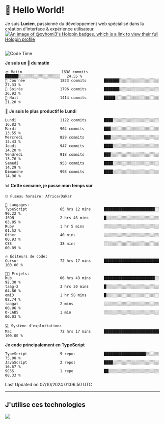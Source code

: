 # 👋 Hello World!

Je suis **Lucien**, passionné du développement web spécialisé dans la création d'interface & expérience utilisateur.
[![An image of @xyhomi3's Holopin badges, which is a link to view their full Holopin profile](https://holopin.me/xyhomi3)](https://holopin.io/@xyhomi3)

##

<!--START_SECTION:waka-->
![Code Time](http://img.shields.io/badge/Code%20Time-2%2C221%20hrs%2056%20mins-blue)

**Je suis un 🐤 du matin** 

```text
🌞 Matin                  1638 commits        ██████░░░░░░░░░░░░░░░░░░░   24.55 % 
🌆 Journée                1823 commits        ███████░░░░░░░░░░░░░░░░░░   27.33 % 
🌃 Soirée                 1796 commits        ███████░░░░░░░░░░░░░░░░░░   26.92 % 
🌙 Nuit                   1414 commits        █████░░░░░░░░░░░░░░░░░░░░   21.20 % 
```
📅 **Je suis le plus productif le Lundi** 

```text
Lundi                    1122 commits        ████░░░░░░░░░░░░░░░░░░░░░   16.82 % 
Mardi                    904 commits         ███░░░░░░░░░░░░░░░░░░░░░░   13.55 % 
Mercredi                 829 commits         ███░░░░░░░░░░░░░░░░░░░░░░   12.43 % 
Jeudi                    947 commits         ████░░░░░░░░░░░░░░░░░░░░░   14.20 % 
Vendredi                 918 commits         ███░░░░░░░░░░░░░░░░░░░░░░   13.76 % 
Samedi                   953 commits         ████░░░░░░░░░░░░░░░░░░░░░   14.29 % 
Dimanche                 998 commits         ████░░░░░░░░░░░░░░░░░░░░░   14.96 % 
```


📊 **Cette semaine, je passe mon temps sur** 

```text
🕑︎ Fuseau horaire: Africa/Dakar

💬 Langages: 
TypeScript               65 hrs 12 mins      ███████████████████████░░   90.22 % 
JSON                     2 hrs 46 mins       █░░░░░░░░░░░░░░░░░░░░░░░░   03.85 % 
Ruby                     1 hr 5 mins         ░░░░░░░░░░░░░░░░░░░░░░░░░   01.52 % 
Other                    40 mins             ░░░░░░░░░░░░░░░░░░░░░░░░░   00.93 % 
CSS                      38 mins             ░░░░░░░░░░░░░░░░░░░░░░░░░   00.89 % 

🔥 Éditeurs de code: 
Cursor                   72 hrs 17 mins      █████████████████████████   100.00 % 

🐱‍💻 Projets: 
hub                      66 hrs 43 mins      ███████████████████████░░   92.30 % 
taag-2                   3 hrs 30 mins       █░░░░░░░░░░░░░░░░░░░░░░░░   04.86 % 
omi3                     1 hr 58 mins        █░░░░░░░░░░░░░░░░░░░░░░░░   02.74 % 
taagat                   2 mins              ░░░░░░░░░░░░░░░░░░░░░░░░░   00.06 % 
O-LABS                   1 min               ░░░░░░░░░░░░░░░░░░░░░░░░░   00.03 % 

💻 Système d'exploitation: 
Mac                      72 hrs 17 mins      █████████████████████████   100.00 % 
```

**Je code principalement en TypeScript** 

```text
TypeScript               9 repos             ███████████████████░░░░░░   75.00 % 
JavaScript               2 repos             ████░░░░░░░░░░░░░░░░░░░░░   16.67 % 
SCSS                     1 repo              ██░░░░░░░░░░░░░░░░░░░░░░░   08.33 % 
```




 Last Updated on 07/10/2024 01:06:50 UTC
<!--END_SECTION:waka-->
---

## J'utilise ces technologies

<p align="left">
  <a href="https://skillicons.dev">
    <img src="https://skillicons.dev/icons?i=ts,js,md,scss,tailwind,react,docker,express,astro,vite,nextjs,vercel,figma,ableton" />
  </a>
</p>


